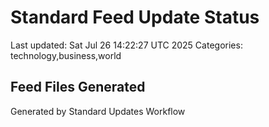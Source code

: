 # Standard Feed Update Status
Last updated: Sat Jul 26 14:22:27 UTC 2025
Categories: technology,business,world

## Feed Files Generated

Generated by Standard Updates Workflow

